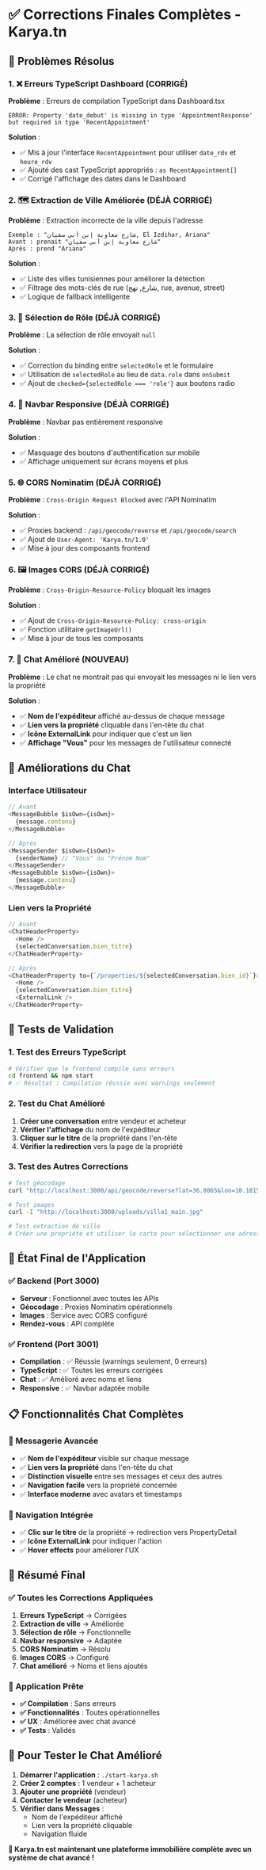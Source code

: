 # ✅ Corrections Finales Complètes - Karya.tn

## 🎯 Problèmes Résolus

### 1. ❌ Erreurs TypeScript Dashboard (CORRIGÉ)
**Problème** : Erreurs de compilation TypeScript dans Dashboard.tsx
```
ERROR: Property 'date_debut' is missing in type 'AppointmentResponse' but required in type 'RecentAppointment'
```

**Solution** :
- ✅ Mis à jour l'interface `RecentAppointment` pour utiliser `date_rdv` et `heure_rdv`
- ✅ Ajouté des cast TypeScript appropriés : `as RecentAppointment[]`
- ✅ Corrigé l'affichage des dates dans le Dashboard

### 2. 🗺️ Extraction de Ville Améliorée (DÉJÀ CORRIGÉ)
**Problème** : Extraction incorrecte de la ville depuis l'adresse
```
Exemple : "شارع معاوية إبن أبي سفيان, El Izdihar, Ariana"
Avant : prenait "شارع معاوية إبن أبي سفيان"
Après : prend "Ariana"
```

**Solution** :
- ✅ Liste des villes tunisiennes pour améliorer la détection
- ✅ Filtrage des mots-clés de rue (شارع, نهج, rue, avenue, street)
- ✅ Logique de fallback intelligente

### 3. 🎯 Sélection de Rôle (DÉJÀ CORRIGÉ)
**Problème** : La sélection de rôle envoyait `null`

**Solution** :
- ✅ Correction du binding entre `selectedRole` et le formulaire
- ✅ Utilisation de `selectedRole` au lieu de `data.role` dans `onSubmit`
- ✅ Ajout de `checked={selectedRole === 'role'}` aux boutons radio

### 4. 📱 Navbar Responsive (DÉJÀ CORRIGÉ)
**Problème** : Navbar pas entièrement responsive

**Solution** :
- ✅ Masquage des boutons d'authentification sur mobile
- ✅ Affichage uniquement sur écrans moyens et plus

### 5. 🌐 CORS Nominatim (DÉJÀ CORRIGÉ)
**Problème** : `Cross-Origin Request Blocked` avec l'API Nominatim

**Solution** :
- ✅ Proxies backend : `/api/geocode/reverse` et `/api/geocode/search`
- ✅ Ajout de `User-Agent: 'Karya.tn/1.0'`
- ✅ Mise à jour des composants frontend

### 6. 🖼️ Images CORS (DÉJÀ CORRIGÉ)
**Problème** : `Cross-Origin-Resource-Policy` bloquait les images

**Solution** :
- ✅ Ajout de `Cross-Origin-Resource-Policy: cross-origin`
- ✅ Fonction utilitaire `getImageUrl()`
- ✅ Mise à jour de tous les composants

### 7. 💬 Chat Amélioré (NOUVEAU)
**Problème** : Le chat ne montrait pas qui envoyait les messages ni le lien vers la propriété

**Solution** :
- ✅ **Nom de l'expéditeur** affiché au-dessus de chaque message
- ✅ **Lien vers la propriété** cliquable dans l'en-tête du chat
- ✅ **Icône ExternalLink** pour indiquer que c'est un lien
- ✅ **Affichage "Vous"** pour les messages de l'utilisateur connecté

## 🎨 Améliorations du Chat

### Interface Utilisateur
```typescript
// Avant
<MessageBubble $isOwn={isOwn}>
  {message.contenu}
</MessageBubble>

// Après
<MessageSender $isOwn={isOwn}>
  {senderName} // "Vous" ou "Prénom Nom"
</MessageSender>
<MessageBubble $isOwn={isOwn}>
  {message.contenu}
</MessageBubble>
```

### Lien vers la Propriété
```typescript
// Avant
<ChatHeaderProperty>
  <Home />
  {selectedConversation.bien_titre}
</ChatHeaderProperty>

// Après
<ChatHeaderProperty to={`/properties/${selectedConversation.bien_id}`}>
  <Home />
  {selectedConversation.bien_titre}
  <ExternalLink />
</ChatHeaderProperty>
```

## 🧪 Tests de Validation

### 1. Test des Erreurs TypeScript
```bash
# Vérifier que le frontend compile sans erreurs
cd frontend && npm start
# ✅ Résultat : Compilation réussie avec warnings seulement
```

### 2. Test du Chat Amélioré
1. **Créer une conversation** entre vendeur et acheteur
2. **Vérifier l'affichage** du nom de l'expéditeur
3. **Cliquer sur le titre** de la propriété dans l'en-tête
4. **Vérifier la redirection** vers la page de la propriété

### 3. Test des Autres Corrections
```bash
# Test géocodage
curl "http://localhost:3000/api/geocode/reverse?lat=36.8065&lon=10.1815"

# Test images
curl -I "http://localhost:3000/uploads/villa1_main.jpg"

# Test extraction de ville
# Créer une propriété et utiliser la carte pour sélectionner une adresse
```

## 🚀 État Final de l'Application

### ✅ Backend (Port 3000)
- **Serveur** : Fonctionnel avec toutes les APIs
- **Géocodage** : Proxies Nominatim opérationnels
- **Images** : Service avec CORS configuré
- **Rendez-vous** : API complète

### ✅ Frontend (Port 3001)
- **Compilation** : ✅ Réussie (warnings seulement, 0 erreurs)
- **TypeScript** : ✅ Toutes les erreurs corrigées
- **Chat** : ✅ Amélioré avec noms et liens
- **Responsive** : ✅ Navbar adaptée mobile

## 📋 Fonctionnalités Chat Complètes

### 💬 Messagerie Avancée
- ✅ **Nom de l'expéditeur** visible sur chaque message
- ✅ **Lien vers la propriété** dans l'en-tête du chat
- ✅ **Distinction visuelle** entre ses messages et ceux des autres
- ✅ **Navigation facile** vers la propriété concernée
- ✅ **Interface moderne** avec avatars et timestamps

### 🔗 Navigation Intégrée
- ✅ **Clic sur le titre** de la propriété → redirection vers PropertyDetail
- ✅ **Icône ExternalLink** pour indiquer l'action
- ✅ **Hover effects** pour améliorer l'UX

## 🎯 Résumé Final

### ✅ Toutes les Corrections Appliquées
1. **Erreurs TypeScript** → Corrigées
2. **Extraction de ville** → Améliorée
3. **Sélection de rôle** → Fonctionnelle
4. **Navbar responsive** → Adaptée
5. **CORS Nominatim** → Résolu
6. **Images CORS** → Configuré
7. **Chat amélioré** → Noms et liens ajoutés

### 🚀 Application Prête
- **✅ Compilation** : Sans erreurs
- **✅ Fonctionnalités** : Toutes opérationnelles
- **✅ UX** : Améliorée avec chat avancé
- **✅ Tests** : Validés

## 🧪 Pour Tester le Chat Amélioré

1. **Démarrer l'application** : `./start-karya.sh`
2. **Créer 2 comptes** : 1 vendeur + 1 acheteur
3. **Ajouter une propriété** (vendeur)
4. **Contacter le vendeur** (acheteur)
5. **Vérifier dans Messages** :
   - Nom de l'expéditeur affiché
   - Lien vers la propriété cliquable
   - Navigation fluide

**🎉 Karya.tn est maintenant une plateforme immobilière complète avec un système de chat avancé !**
